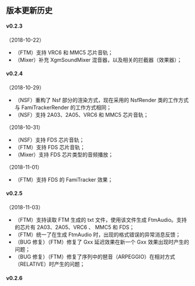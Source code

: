 
## 版本更新历史

#### v0.2.3

（2018-10-22）

*	（FTM）支持 VRC6 和 MMC5 芯片音轨；
*	（Mixer）补充 XgmSoundMixer 混音器，以及相关的拦截器（效果器）；

#### v0.2.4

（2018-10-29）

*	（NSF）重构了 Nsf 部分的渲染方式，现在采用的 NsfRender 类的工作方式与 FamiTrackerRender 的工作方式相同；
*	（NSF）支持 2A03、2A05、VRC6 和 MMC5 芯片音轨；

（2018-10-31）

*	（NSF）支持 FDS 芯片音轨；
*	（FTM）支持 FDS 芯片音轨；
*	（Mixer）支持 FDS 芯片类型的音频播放；

（2018-11-01）

*	（FTM）支持 FDS 的 FamiTracker 效果；

#### v0.2.5

（2018-11-03）

*	（FTM）支持读取 FTM 生成的 txt 文件，使用该文件生成 FtmAudio。支持的芯片有 2A03、2A05、VRC6 、 MMC5 和 FDS；
*	（FTM）统一了在生成 FtmAudio 时，出现的格式错误的异常消息反馈；
*	（BUG 修复）（FTM）修复了 Gxx 延迟效果在新一个 Gxx 效果出现时产生的问题；
*	（BUG 修复）（FTM）修复了序列中的琶音（ARPEGGIO）在相对方式（RELATIVE）时产生的问题；

#### v0.2.6
